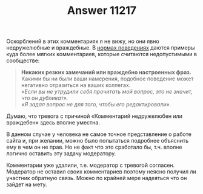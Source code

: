 ﻿---
title: "Answer 11217"
se.owner.user_id: 178556
se.owner.display_name: "default locale"
se.owner.link: "https://ru.meta.stackoverflow.com/users/178556/default-locale"
se.answer_id: 11217
se.question_id: 11215
se.post_type: answer
se.is_accepted: False
---
<p>Оскорблений в этих комментариях я не вижу, но они явно недружелюбные и враждебные. В <a href="https://ru.meta.stackoverflow.com/conduct#unfriendly-language">нормах поведениях</a> даются примеры куда более мягких комментариев, которые считаются недопустимыми в сообществе:</p>
<blockquote>
<p><strong>Никаких резких замечаний или враждебно настроенных фраз.</strong><br />
Какими бы ни были ваши намерения, подобное поведение может негативно отразиться на ваших коллегах.<br />
<em>«Если вы не утрудили себя прочитать мой вопрос, это не значит, что он дубликат».<br />
«Я задал вопрос не для того, чтобы его редактировали».</em></p>
</blockquote>
<p>Думаю, что тревога с причиной «Комментарий недружелюбен или враждебен» здесь вполне уместна.</p>
<p>В данном случае у человека не самое точное представление о работе сайта и, при желании, можно было попытаться подробнее объяснить ему в чем он не прав. Но не факт что это сработало бы, т.ч. вполне логично оставить эту задачу модератору.</p>
<p>Комментарии уже удалили, т.е. модератор с тревогой согласен. Модератор не оставил своих комментариев поэтому неясно получил ли участник обратную связь. Можно по крайней мере надеяться что он зайдет на мету.</p>
